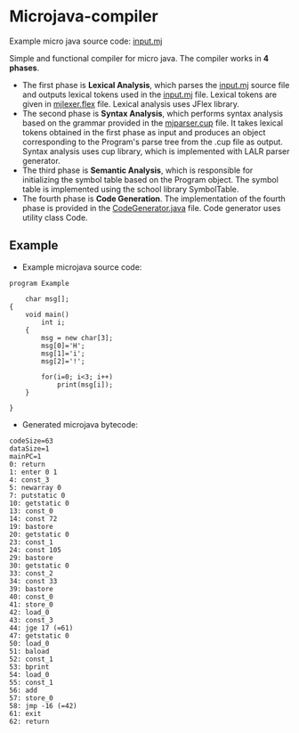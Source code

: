 
# Microjava-compiler
Example micro java source code: [input.mj](https://github.com/nikola00nikola/Microjava-compiler/blob/main/Microjava-Compiler/test/program.mj)

Simple and functional compiler for micro java.
The compiler works in **4 phases**.
- The first phase is **Lexical Analysis**, which parses the [input.mj](https://github.com/nikola00nikola/Microjava-compiler/blob/main/Microjava-Compiler/test/program.mj) source file and outputs lexical tokens used in the [input.mj](https://github.com/nikola00nikola/Microjava-compiler/blob/main/Microjava-Compiler/test/program.mj) file. Lexical tokens are given in [mjlexer.flex](https://github.com/nikola00nikola/Microjava-compiler/blob/main/Microjava-Compiler/spec/mjlexer.flex) file. Lexical analysis uses JFlex library. 
- The second phase is **Syntax Analysis**, which performs syntax analysis based on the grammar provided in the [mjparser.cup](https://github.com/nikola00nikola/Microjava-compiler/blob/main/Microjava-Compiler/spec/mjparser.cup) file. It takes lexical tokens obtained in the first phase as input and produces an object corresponding to the Program's parse tree from the .cup file as output. Syntax analysis uses cup library, which is implemented with LALR parser generator. 
- The third phase is **Semantic Analysis**, which is responsible for initializing the symbol table based on the Program object. The symbol table is implemented using the school library SymbolTable.
- The fourth phase is **Code Generation**. The implementation of the fourth phase is provided in the [CodeGenerator.java](https://github.com/nikola00nikola/Microjava-compiler/blob/main/Microjava-Compiler/src/rs/ac/bg/etf/pp1/CodeGenerator.java) file. Code generator uses utility class Code.


## Example

- Example microjava source code:
```micro java
program Example

	char msg[];
{
	void main()
		int i;
	{
		msg = new char[3];
		msg[0]='H';
		msg[1]='i';
		msg[2]='!';
		
		for(i=0; i<3; i++)
			print(msg[i]);
	}

}
```
- Generated microjava bytecode:
```micro java
codeSize=63
dataSize=1
mainPC=1
0: return
1: enter 0 1
4: const_3
5: newarray 0
7: putstatic 0
10: getstatic 0
13: const_0
14: const 72
19: bastore
20: getstatic 0
23: const_1
24: const 105
29: bastore
30: getstatic 0
33: const_2
34: const 33
39: bastore
40: const_0
41: store_0
42: load_0
43: const_3
44: jge 17 (=61)
47: getstatic 0
50: load_0
51: baload
52: const_1
53: bprint
54: load_0
55: const_1
56: add
57: store_0
58: jmp -16 (=42)
61: exit
62: return
```
